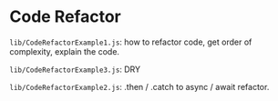 # Code Refactor

`lib/CodeRefactorExample1.js`: how to refactor code, get order of complexity, explain the code.

`lib/CodeRefactorExample3.js`: DRY

`lib/CodeRefactorExample2.js`: .then / .catch to async / await refactor.

